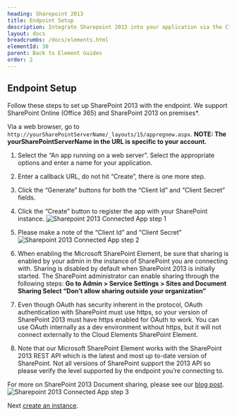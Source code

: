 ```yaml
---
heading: Sharepoint 2013
title: Endpoint Setup
description: Integrate Sharepoint 2013 into your application via the Cloud Elements APIs.
layout: docs
breadcrumbs: /docs/elements.html
elementId: 30
parent: Back to Element Guides
order: 2
---
```

## Endpoint Setup

Follow these steps to set up SharePoint 2013 with the endpoint. We support SharePoint Online (Office 365) and SharePoint 2013 on premises*.

Via a web browser, go to `http://yourSharePointServerName/_layouts/15/appregnew.aspx`.
__NOTE: The yourSharePointServerName in the URL is specific to your account.__

1. Select the “An app running on a web server”.  Select the appropriate options and enter a name for your application.

2. Enter a callback URL, do not hit “Create”, there is one more step.

3. Click the “Generate” buttons for both the “Client Id” and “Client Secret” fields.

4. Click the “Create” button to register the app with your SharePoint instance.
![Sharepoint 2013 Connected App step 1](http://www.cloud-elements.com/wp-content/uploads/2014/07/SharepointCreateApp1.png)

5. Please make a note of the “Client Id” and “Client Secret”
![Sharepoint 2013 Connected App step 2](http://www.cloud-elements.com/wp-content/uploads/2014/07/SharepointCreateApp2.png)

1.  When enabling the Microsoft SharePoint Element, be sure that sharing is enabled by your admin in the instance of SharePoint you are connecting with. Sharing is disabled by default when SharePoint 2013 is initially started. The SharePoint administrator can enable sharing through the following steps:
__Go to Admin > Service Settings > Sites and Document Sharing
Select “Don’t allow sharing outside your organization”__

2. Even though OAuth has security inherent in the protocol, OAuth authentication with SharePoint must use https, so your version of SharePoint 2013 must have https enabled for OAuth to work. You can use OAuth internally as a dev environment without https, but it will not connect externally to the Cloud Elements SharePoint Element.

3. Note that our Microsoft SharePoint Element works with the SharePoint 2013 REST API which is the latest and most up to-date version of SharePoint. Not all versions of SharePoint support the 2013 API so please verify the level supported by the endpoint you’re connecting to.

For more on SharePoint 2013 Document sharing, please see our [blog post](http://blog.cloud-elements.com/enabling-document-sharing-with-the-microsoft-sharepoint-2013-api).
![Sharepoint 2013 Connected App step 3](http://www.cloud-elements.com/wp-content/uploads/2014/08/SharepointShare.png)

Next [create an instance](sharepoint-create-instance.html).
